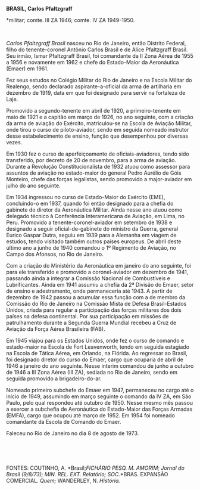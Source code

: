 **BRASIL, Carlos Pfaltzgraff**

\*militar; comte. III ZA 1946; comte. IV ZA 1949-1950.

 

*Carlos Pfaltzgraff Brasil* nasceu no Rio de Janeiro, então Distrito
Federal, filho do tenente-coronel Antônio Carlos Brasil e de Alice
Pfaltzgraff Brasil. Seu irmão, Ismar Pfaltzgraff Brasil, foi comandante
da II Zona Aérea de 1955 a 1956 e novamente em 1962 e chefe do
Estado-Maior da Aeronáutica (Emaer) em 1961.

Fez seus estudos no Colégio Militar do Rio de Janeiro e na Escola
Militar do Realengo, sendo declarado aspirante-a-oficial da arma de
artilharia em dezembro de 1919, data em que foi designado para servir na
fortaleza de Laje.

Promovido a segundo-tenente em abril de 1920, a primeiro-tenente em maio
de 1921 e a capitão em março de 1926, no ano seguinte, com a criação da
arma de aviação do Exército, matriculou-se na Escola de Aviação Militar,
onde tirou o curso de piloto-aviador, sendo em seguida nomeado instrutor
desse estabelecimento de ensino, função que desempenhou por diversas
vezes.

Em 1930 fez o curso de aperfeiçoamento de oficiais-aviadores, tendo sido
transferido, por decreto de 20 de novembro, para a arma de aviação.
Durante a Revolução Constitucionalista de 1932 atuou como assessor para
assuntos de aviação no estado-maior do general Pedro Aurélio de Góis
Monteiro, chefe das forças legalistas, sendo promovido a major-aviador
em julho do ano seguinte.

Em 1934 ingressou no curso de Estado-Maior do Exército (EME),
concluindo-o em 1937, quando foi então designado para a chefia do
gabinete do diretor da Aeronáutica Militar. Ainda nesse ano atuou como
delegado técnico à Conferência Interamericana de Aviação, em Lima, no
Peru. Promovido a tenente-coronel-aviador em setembro de 1938 e
designado a seguir oficial-de-gabinete do ministro da Guerra, general
Eurico Gaspar Dutra, seguiu em 1939 para a Alemanha em viagem de
estudos, tendo visitado também outros países europeus. De abril deste
último ano a junho de 1940 comandou o 1º Regimento de Aviação, no Campo
dos Afonsos, no Rio de Janeiro.

Com a criação do Ministério da Aeronáutica em janeiro do ano seguinte,
foi para ele transferido e promovido a coronel-aviador em dezembro de
1941, passando ainda a integrar a Comissão Nacional de Combustíveis e
Lubrificantes. Ainda em 1941 assumiu a chefia da 2ª Divisão do Emaer,
setor de ensino e adestramento, onde permaneceria até 1943. A partir de
dezembro de 1942 passou a acumular essa função com a de membro da
Comissão do Rio de Janeiro na Comissão Mista de Defesa Brasil-Estados
Unidos, criada para regular a participação das forças militares dos dois
países na defesa continental. Por sua participação em missões de
patrulhamento durante a Segunda Guerra Mundial recebeu a Cruz de Aviação
da Força Aérea Brasileira (FAB).

Em 1945 viajou para os Estados Unidos, onde fez o curso de comando e
estado-maior na Escola de Fort Leavenworth, tendo em seguida estagiado
na Escola de Tática Aérea, em Orlando, na Flórida. Ao regressar ao
Brasil, foi designado diretor do curso do Emaer, cargo que ocuparia de
abril de 1946 a janeiro do ano seguinte. Nesse ínterim comandou de junho
a outubro de 1946 a III Zona Aérea (III ZA), sediada no Rio de Janeiro,
sendo em seguida promovido a brigadeiro-do-ar.

Nomeado primeiro subchefe do Emaer em 1947, permaneceu no cargo até o
início de 1949, assumindo em março seguinte o comando da IV ZA, em São
Paulo, pelo qual respondeu até outubro de 1950. Nesse mesmo mês passou a
exercer a subchefia de Aeronáutica do Estado-Maior das Forças Armadas
(EMFA), cargo que ocupou até março de 1952. Em 1954 foi nomeado
comandante da Escola de Comando do Emaer.

Faleceu no Rio de Janeiro no dia 8 de agosto de 1973.

 

 

FONTES: COUTINHO, A. *Brasil;*FICHÁRIO PESQ. M. AMORIM; *Jornal do
Brasil* (9/8/73); MIN. REL. EXT. *Relatório;* SOC*.*BRAS. EXPANSÃO
COMERCIAL. *Quem;* WANDERLEY, N. *História.*

 
